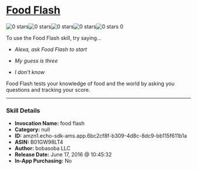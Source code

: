 # [Food Flash](http://alexa.amazon.com/#skills/amzn1.echo-sdk-ams.app.6bc2cf8f-b309-4d8c-8dc9-bb115f611b1a)
![0 stars](../../images/ic_star_border_black_18dp_1x.png)![0 stars](../../images/ic_star_border_black_18dp_1x.png)![0 stars](../../images/ic_star_border_black_18dp_1x.png)![0 stars](../../images/ic_star_border_black_18dp_1x.png)![0 stars](../../images/ic_star_border_black_18dp_1x.png) 0

To use the Food Flash skill, try saying...

* *Alexa, ask Food Flash to start*

* *My guess is three*

* *I don't know*

Food Flash tests your knowledge of food and the world by asking you questions and tracking your score.

***

### Skill Details

* **Invocation Name:** food flash
* **Category:** null
* **ID:** amzn1.echo-sdk-ams.app.6bc2cf8f-b309-4d8c-8dc9-bb115f611b1a
* **ASIN:** B01GW98LT4
* **Author:** bobasoba LLC
* **Release Date:** June 17, 2016 @ 10:45:32
* **In-App Purchasing:** No
